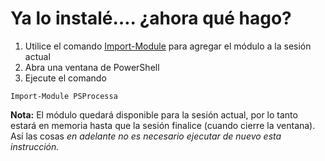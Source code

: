 # Ya lo instalé…. ¿ahora qué hago?

1. Utilice el comando [Import-Module](https://msdn.microsoft.com/en-us/powershell/reference/5.1/microsoft.powershell.core/import-module) para agregar el módulo a la sesión actual
2. Abra una ventana de PowerShell
3. Ejecute el comando

```
Import-Module PSProcessa
```

**Nota:**
El módulo quedará disponible para la sesión actual, por lo tanto estará en memoria hasta que la sesión finalice (cuando cierre la ventana). Así las cosas _en adelante no es necesario ejecutar de nuevo esta instrucción._
